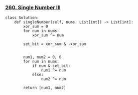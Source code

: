 ### [260. Single Number III](https://leetcode.com/problems/single-number-iii/submissions/1273454021/)

```
class Solution:
    def singleNumber(self, nums: List[int]) -> List[int]:
        xor_sum = 0
        for num in nums:
            xor_sum ^= num

        set_bit = xor_sum & -xor_sum


        num1, num2 = 0, 0
        for num in nums:
            if num & set_bit:
                num1 ^= num
            else:
                num2 ^= num

        return [num1, num2]
```

